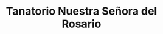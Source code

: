 ---
title: "Tanatorio Nuestra Señora del Rosario"
url: /alcazar-de-san-juan/tanatorio-nuestra-senora-del-rosario/
shop: directores de funerarias
---